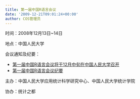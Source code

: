 ```yaml
---
title: 第一届中国R语言会议
date: '2009-12-21T09:01:24+00:00'
author: COS管理员
---
```


时间：2008年12月13日~14日

地点：中国人民大学

会议通知及纪要：

  * <a title="第一届中国R语言会议将于12月中旬在中国人民大学召开" rel="nofollow" href="../2008/11/r-conference-notice/">第一届中国R语言会议将于12月中旬在中国人民大学召开</a>
  * <a title="Click to read 第一届中国R语言会议纪要" rel="nofollow" href="../2008/12/1st-chinese-r-conference-summary/">第一届中国R语言会议纪要</a>

主办：中国人民大学应用统计科学研究中心、中国人民大学统计学院

协办：统计之都
